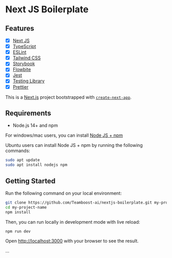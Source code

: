 # Next JS Boilerplate

## Features

- [x] [Next JS](https://nextjs.org/)
- [x] [TypeScript](https://www.typescriptlang.org/)
- [x] [ESLint](https://eslint.org/)
- [x] [Tailwind CSS](https://tailwindcss.com/)
- [x] [Storybook](https://storybook.js.org/)
- [x] [Flowbite](https://flowbite-react.com/)
- [x] [Jest](https://jestjs.io/)
- [x] [Testing Library](https://testing-library.com/)
- [x] [Prettier](https://prettier.io/)

This is a [Next.js](https://nextjs.org/) project bootstrapped with [`create-next-app`](https://github.com/vercel/next.js/tree/canary/packages/create-next-app).

## Requirements

- Node.js 14+ and npm

For windows/mac users, you can install [Node JS + npm ](https://nodejs.org/en/download)

Ubuntu users can install Node JS + npm by running the following commands:

```bash
sudo apt update
sudo apt install nodejs npm
```

## Getting Started

Run the following command on your local environment:

```bash
git clone https://github.com/Teamboost-ai/nextjs-boilerplate.git my-project-name
cd my-project-name
npm install
```

Then, you can run locally in development mode with live reload:

```bash
npm run dev
```

Open [http://localhost:3000](http://localhost:3000) with your browser to see the result.

...
